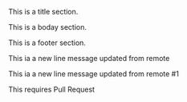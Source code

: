 This is a title section.

This is a boday section.

This is a footer section.

This ia a new line message updated from remote

This ia a new line message updated from remote #1

This requires Pull Request
